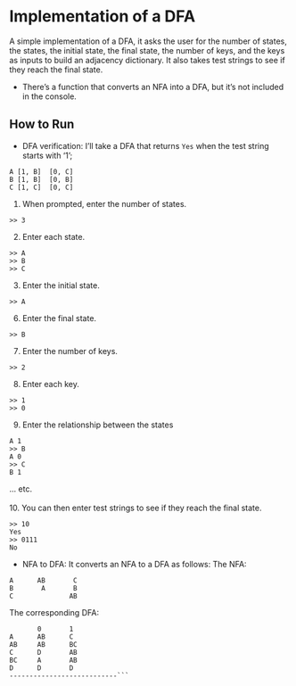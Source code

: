 # Implementation of a DFA
A simple implementation of a DFA, it asks the user for the number of states, the states, the initial state, the final state, the number of keys, and the keys as inputs to build an adjacency dictionary. It also takes test strings to see if they reach the final state. 
- There’s a function that converts an NFA into a DFA, but it’s not included in the console.

## How to Run
- DFA verification: 
I’ll take a DFA that returns `Yes` when the test string starts with ‘1’;
```
A [1, B]  [0, C]
B [1, B]  [0, B]
C [1, C]  [0, C]
```
1. When prompted, enter the number of states.
```
>> 3
```
2. Enter each state.
```
>> A
>> B
>> C
```
3. Enter the initial state.
```
>> A
```
6. Enter the final state.
```
>> B
```
7. Enter the number of keys.
```
>> 2
```
8. Enter each key.
```
>> 1
>> 0
```
9. Enter the relationship between the states
```
A 1
>> B
A 0
>> C
B 1
```
... etc.<br><br>
10. You can then enter test strings to see if they reach the final state.
```
>> 10
Yes
>> 0111
No
```
- NFA to DFA: 
It converts an NFA to a DFA as follows: 
The NFA:
```
A      AB       C
B       A       B
C              AB
```
The corresponding DFA:
```
       0       1
A      AB      C
AB     AB      BC
C      D       AB
BC     A       AB
D      D       D
---------------------------```